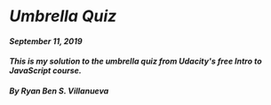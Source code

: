 # _Umbrella Quiz_
#### _September 11, 2019_
#### _This is my solution to the umbrella quiz from Udacity's free Intro to JavaScript course._
#### _By Ryan Ben S. Villanueva_